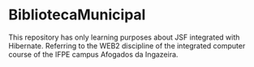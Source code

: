 # BibliotecaMunicipal
This repository has only learning purposes about JSF integrated with Hibernate. Referring to the WEB2 discipline of the integrated computer course of the IFPE campus Afogados da Ingazeira.
